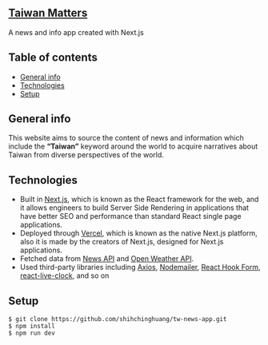 ## [Taiwan Matters](https://taiwan-matters.vercel.app/)
A news and info app created with Next.js

## Table of contents
* [General info](#general-info)
* [Technologies](#technologies)
* [Setup](#setup)

## General info
This website aims to source the content of news and information which include the **“Taiwan”** keyword around the world to acquire narratives about Taiwan from diverse perspectives of the world.

## Technologies
* Built in [Next.js](https://nextjs.org/), which is known as the React framework for the web, and it allows engineers to build Server Side Rendering in applications that have better SEO and performance than standard React single page applications.
* Deployed through [Vercel](https://vercel.com/), which is known as the native Next.js platform, also it is made by the creators of Next.js, designed for Next.js applications.
* Fetched data from [News API](https://newsapi.org/) and [Open Weather API](https://openweathermap.org/).
* Used third-party libraries including [Axios](https://axios-http.com/docs/intro), [Nodemailer](https://nodemailer.com/about/), [React Hook Form](https://react-hook-form.com/), [react-live-clock](https://www.npmjs.com/package/react-live-clock), and so on

## Setup
```
$ git clone https://github.com/shihchinghuang/tw-news-app.git
$ npm install
$ npm run dev
```
